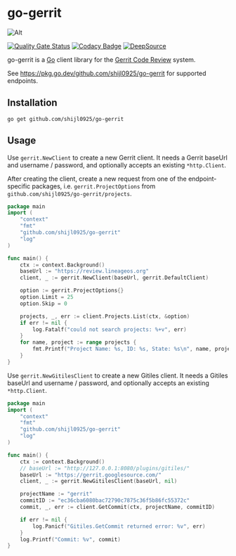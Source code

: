 # go-gerrit

![Alt](https://repobeats.axiom.co/api/embed/cc7f0e92adb80793ac5636c37392e3fb0a7e4f7d.svg "Repobeats analytics image")

[![Quality Gate Status](https://sonarcloud.io/api/project_badges/measure?project=shijl0925_go-gerrit&metric=alert_status)](https://sonarcloud.io/summary/new_code?id=shijl0925_go-gerrit)
[![Codacy Badge](https://api.codacy.com/project/badge/Grade/9fed6a9c3725480db1aa6187b6926ca1)](https://app.codacy.com/gh/shijl0925/go-gerrit?utm_source=github.com&utm_medium=referral&utm_content=shijl0925/go-gerrit&utm_campaign=Badge_Grade)
[![DeepSource](https://app.deepsource.com/gh/shijl0925/go-gerrit.svg/?label=active+issues&show_trend=true&token=gTZMEaVQMah8hOul0B3mw_RG)](https://app.deepsource.com/gh/shijl0925/go-gerrit/)

go-gerrit is a [Go](https://golang.org/) client library for the [Gerrit Code Review](https://www.gerritcodereview.com/) system.

See https://pkg.go.dev/github.com/shijl0925/go-gerrit for supported endpoints.

## Installation

```shell
go get github.com/shijl0925/go-gerrit
```

## Usage

Use `gerrit.NewClient` to create a new Gerrit client. It needs a Gerrit baseUrl and username / password, and optionally accepts
an existing `*http.Client`.

After creating the client, create a new request from one of the endpoint-specific packages, i.e.
`gerrit.ProjectOptions` from `github.com/shijl0925/go-gerrit/projects`.

```go
package main
import (
    "context"
    "fmt"
    "github.com/shijl0925/go-gerrit"
    "log"
)

func main() {
    ctx := context.Background()
    baseUrl := "https://review.lineageos.org"
    client, _ := gerrit.NewClient(baseUrl, gerrit.DefaultClient)

    option := gerrit.ProjectOptions{}
    option.Limit = 25
    option.Skip = 0

    projects, _, err := client.Projects.List(ctx, &option)
    if err != nil {
        log.Fatalf("could not search projects: %+v", err)
    }
    for name, project := range projects {
        fmt.Printf("Project Name: %s, ID: %s, State: %s\n", name, project.ID, project.State)
    }
}
```

Use `gerrit.NewGitilesClient` to create a new Gitiles client. It needs a Gitiles baseUrl and username / password, and optionally accepts
an existing `*http.Client`.

```go
package main
import (
    "context"
    "fmt"
    "github.com/shijl0925/go-gerrit"
    "log"
)

func main() {
    ctx := context.Background()
    // baseUrl := "http://127.0.0.1:8080/plugins/gitiles/"
    baseUrl := "https://gerrit.googlesource.com/"
    client, _ := gerrit.NewGitilesClient(baseUrl, nil)

    projectName := "gerrit"
    commitID := "ec36cba6080bac72790c7875c36f5b86fc55372c"
    commit, _, err := client.GetCommit(ctx, projectName, commitID)

    if err != nil {
        log.Panicf("Gitiles.GetCommit returned error: %v", err)
    }
    log.Printf("Commit: %v", commit)
}
```
